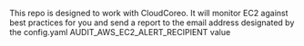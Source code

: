 This repo is designed to work with CloudCoreo. It will monitor EC2 against best practices for you and send a report to the email address designated by the config.yaml AUDIT&#95;AWS&#95;EC2&#95;ALERT&#95;RECIPIENT value
